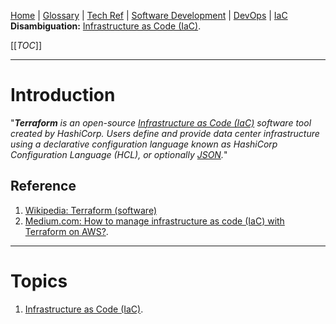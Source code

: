 [Home](/Slalom-LLC/Slalom-Consulting) | [Glossary](/Glossary) | [Tech Ref](/Tech-Ref) | [Software Development](/Tech-Ref/Software-Development) | [DevOps](/Tech-Ref/Software-Development/DevOps-\(Development-and-IT-Operations\)) | [IaC](/Tech-Ref/Software-Development/DevOps-\(Development-and-IT-Operations\)/IaC-\(Infrastructure-as-Code\))
**Disambiguation:** [Infrastructure as Code (IaC)](/Tech-Ref/Software-Development/DevOps-\(Development-and-IT-Operations\)/IaC-\(Infrastructure-as-Code\)).

[[_TOC_]]

---
# Introduction
"_***Terraform*** is an open-source [Infrastructure as Code (IaC)](/Tech-Ref/Software-Development/DevOps-\(Development-and-IT-Operations\)/IaC-\(Infrastructure-as-Code\)) software tool created by HashiCorp. Users define and provide data center infrastructure using a declarative configuration language known as HashiCorp Configuration Language (HCL), or optionally [JSON](/Tech-Ref/Software-Development/JSON-\(JavaScript-Object-Notation\))._"

## Reference
1. [Wikipedia: Terraform (software)](https://en.wikipedia.org/wiki/Terraform_(software))
1. [Medium.com: How to manage infrastructure as code (IaC) with Terraform on AWS?](https://medium.com/workfall/how-to-manage-infrastructure-as-code-iac-with-terraform-on-aws-1fa6cd6bccfe).

---
# Topics
1. [Infrastructure as Code (IaC)](/Tech-Ref/Software-Development/DevOps-\(Development-and-IT-Operations\)/IaC-\(Infrastructure-as-Code\)).
